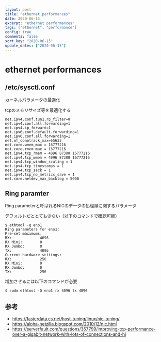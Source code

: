 ```yaml
---
layout: post
title: "ethernet performances"
date: 2020-06-15
excerpt: "ethernet performances"
tags: ["ethernet", "performance"]
config: true
comments: false
sort_key: "2020-06-15"
update_dates: ["2020-06-15"]
---
```


# ethernet performances

## /etc/sysctl.conf
カーネルパラメータの最適化  


tcpのメモリサイズ等を最適化する  

```console
net.ipv4.conf.tun1.rp_filter=0
net.ipv4.conf.all.forwarding=1
net.ipv4.ip_forward=1
net.ipv6.conf.default.forwarding=1
net.ipv6.conf.all.forwarding=1
net.nf_conntrack_max=65635
net.core.wmem_max = 16777216
net.core.rmem_max = 16777216
net.ipv4.tcp_rmem = 4096 87380 16777216
net.ipv4.tcp_wmem = 4096 87380 16777216
net.ipv4.tcp_window_scaling = 1
net.ipv4.tcp_timestamps = 1
net.ipv4.tcp_sack = 1
net.ipv4.tcp_no_metrics_save = 1
net.core.netdev_max_backlog = 5000
```

## Ring paramter
Ring parameterと呼ばれるNICのデータの処理順に関するパラメータ  

デフォルトだととても少ない（以下のコマンドで確認可能）  

```console
$ ethtool -g eno1
Ring parameters for eno1:
Pre-set maximums:
RX:             4096
RX Mini:        0
RX Jumbo:       0
TX:             4096
Current hardware settings:
RX:             256
RX Mini:        0
RX Jumbo:       0
TX:             256
```

増加させるには以下のコマンドが必要

```console
$ sudo ethtool -G eno1 rx 4096 tx 4096
```
 
## 参考
 - https://fasterdata.es.net/host-tuning/linux/nic-tuning/
 - https://alpha-netzilla.blogspot.com/2010/12/nic.html
 - https://serverfault.com/questions/357799/improving-tcp-performance-over-a-gigabit-network-with-lots-of-connections-and-hi
